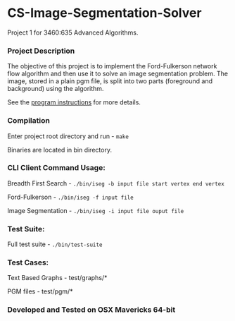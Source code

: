 CS-Image-Segmentation-Solver
============================

Project 1 for 3460:635 Advanced Algorithms.

### Project Description

The objective of this project is to implement the Ford-Fulkerson network flow algorithm and then use
it to solve an image segmentation problem. The image, stored in a plain pgm file, is split into two
parts (foreground and background) using the algorithm.

See the <a href="http://www.cs.uakron.edu/~zduan/class/635/projects/project1/project1.htm">program
instructions</a> for more details.

### Compilation
Enter project root directory and run - 
`make`

Binaries are located in bin directory.

### CLI Client Command Usage:
Breadth First Search - 
`./bin/iseg -b input file start vertex end vertex`

Ford-Fulkerson - 
`./bin/iseg -f input file`

Image Segmentation -
`./bin/iseg -i input file ouput file`

### Test Suite:
Full test suite - 
`./bin/test-suite`

### Test Cases:
Text Based Graphs - 
test/graphs/*

PGM files - 
test/pgm/*

### Developed and Tested on OSX Mavericks 64-bit